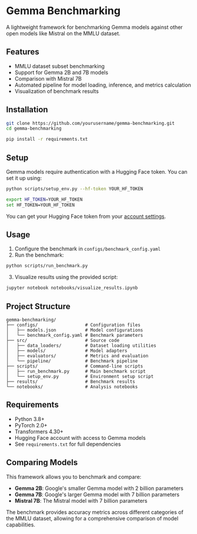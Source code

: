 # Gemma Benchmarking

A lightweight framework for benchmarking Gemma models against other open models like Mistral on the MMLU dataset.

## Features

- MMLU dataset subset benchmarking
- Support for Gemma 2B and 7B models
- Comparison with Mistral 7B
- Automated pipeline for model loading, inference, and metrics calculation
- Visualization of benchmark results

## Installation

```bash
git clone https://github.com/yourusername/gemma-benchmarking.git
cd gemma-benchmarking

pip install -r requirements.txt
```

## Setup

Gemma models require authentication with a Hugging Face token. You can set it up using:

```bash
python scripts/setup_env.py --hf-token YOUR_HF_TOKEN

export HF_TOKEN=YOUR_HF_TOKEN
set HF_TOKEN=YOUR_HF_TOKEN
```

You can get your Hugging Face token from your [account settings](https://huggingface.co/settings/tokens).

## Usage

1. Configure the benchmark in `configs/benchmark_config.yaml`
2. Run the benchmark:

```bash
python scripts/run_benchmark.py
```

3. Visualize results using the provided script:

```bash
jupyter notebook notebooks/visualize_results.ipynb

```

## Project Structure

```
gemma-benchmarking/
├── configs/                  # Configuration files
│   ├── models.json           # Model configurations
│   └── benchmark_config.yaml # Benchmark parameters
├── src/                      # Source code
│   ├── data_loaders/         # Dataset loading utilities
│   ├── models/               # Model adapters
│   ├── evaluators/           # Metrics and evaluation
│   └── pipeline/             # Benchmark pipeline
├── scripts/                  # Command-line scripts
│   ├── run_benchmark.py      # Main benchmark script
│   └── setup_env.py          # Environment setup script
├── results/                  # Benchmark results
└── notebooks/                # Analysis notebooks
```

## Requirements

- Python 3.8+
- PyTorch 2.0+
- Transformers 4.30+
- Hugging Face account with access to Gemma models
- See `requirements.txt` for full dependencies

## Comparing Models

This framework allows you to benchmark and compare:

- **Gemma 2B**: Google's smaller Gemma model with 2 billion parameters
- **Gemma 7B**: Google's larger Gemma model with 7 billion parameters
- **Mistral 7B**: The Mistral model with 7 billion parameters

The benchmark provides accuracy metrics across different categories of the MMLU dataset, allowing for a comprehensive comparison of model capabilities.
